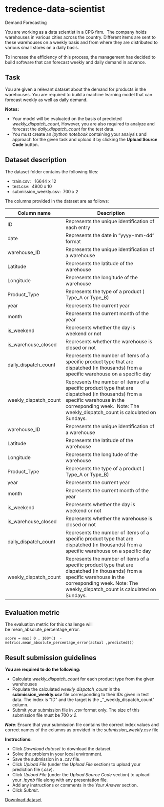 # tredence-data-scientist
Demand Forecasting

You are working as a data scientist in a CPG firm.  The company holds warehouses in various cities across the country. Different items are sent to these warehouses on a weekly basis and from where they are distributed to various small stores on a daily basis. 

To increase the efficiency of this process, the management has decided to build software that can forecast weekly and daily demand in advance.

Task
----

You are given a relevant dataset about the demand for products in the warehouses. You are required to build a machine learning model that can forecast weekly as well as daily demand. 

**Notes:**

*   Your model will be evaluated on the basis of predicted _weekly\_dispatch\_count_, However, you are also required to analyze and forecast the _daily\_dispatch\_count_ for the test data. 
*   You must create an _ipython notebook_ containing your analysis and approach for the given task and upload it by clicking the **Upload Source Code** button.

Dataset description
-------------------

The dataset folder contains the following files:

*   train.csv:   16644 x 12
*   test.csv:  4900 x 10
*   submission\_weekly.csv:  700 x 2

The columns provided in the dataset are as follows:


|Column name|Description|
|--- |--- |
|ID|Represents the unique identification of each entry|
|date|Represents the date in “yyyy-mm-dd” format|
|warehouse_ID|Represents the unique identification of a warehouse|
|Latitude|Represents the latitude of the warehouse|
|Longitude|Represents the longitude of the warehouse|
|Product_Type|Represents the type of a product ( Type_A or Type_B)|
|year|Represents the current year|
|month|Represents the current month of the year|
|is_weekend|Represents whether the day is weekend or not|
|is_warehouse_closed|Represents whether the warehouse is closed or not|
|daily_dispatch_count|Represents the number of items of a specific product type that are dispatched (in thousands) from a specific warehouse on a specific day|
|weekly_dispatch_count|Represents the number of items of a specific product type that are dispatched (in thousands) from a specific warehouse in the corresponding week.  Note: The weekly_dispatch_count is calculated on Sundays.|
|warehouse_ID|Represents the unique identification of a warehouse|
|Latitude|Represents the latitude of the warehouse|
|Longitude|Represents the longitude of the warehouse|
|Product_Type|Represents the type of a product ( Type_A or Type_B)|
|year|Represents the current year|
|month|Represents the current month of the year|
|is_weekend|Represents whether the day is weekend or not|
|is_warehouse_closed|Represents whether the warehouse is closed or not|
|daily_dispatch_count|Represents the number of items of a specific product type that are dispatched (in thousands) from a specific warehouse on a specific day|
|weekly_dispatch_count|Represents the number of items of a specific product type that are dispatched (in thousands) from a specific warehouse in the corresponding week. Note: The weekly_dispatch_count is calculated on Sundays.|


Evaluation metric
-----------------

The evaluation metric for this challenge will be mean\_absolute\_percentage\_error. 

    score = max( 0 , 100*(1  - metrics.mean_absolute_percentage_error(actual ,predicted)))

Result submission guidelines
----------------------------

**You are required to do the following:**

*   Calculate _weekly\_dispatch\_count_ for each product type from the given warehouses
*   Populate the calculated _weekly\_dispatch\_count_ in the **submission\_weekly.csv** file corresponding to their IDs given in test data. The index is "ID" and the target is the _"_weekly\_dispatch\_count" column. 
*   Submit your submission file in _.csv_ format only. The size of this submission file must be 700 _x 2_.

**_Note_**: Ensure that your submission file contains the correct index values and correct names of the columns as provided in the _submission\_weekly.csv_ file

**Instructions:** 

*   Click _Download dataset_ to download the dataset.
*   Solve the problem in your local environment.
*   Save the submission in a _.csv_ file.
*   Click _Upload File_ (under the _Upload File_ section) to upload your prediction file (_.csv_).
*   Click _Upload File_ (under the _Upload Source Code_ section) to upload your _.ipynb_ file along with any presentation file.
*   Add any instructions or comments in the _Your Answer_ section.
*   Click _Submit_.

[Download dataset](https://he-s3.s3.amazonaws.com/media/hackathon/tredence-data-scientist-hiring-challenge/demand-forecasting-11-11b42f9e/cc2dca92b57d11ec.zip?X-Amz-Algorithm=AWS4-HMAC-SHA256&X-Amz-Expires=43200&X-Amz-Credential=AKIA6I2ISGOYH7WWS3G5%2F20220424%2Fap-southeast-1%2Fs3%2Faws4_request&X-Amz-SignedHeaders=host&X-Amz-Date=20220424T064024Z&X-Amz-Signature=66f3f870a658a51b816f94d48a8ac4d66008f50a7919675c66b326b63ab95dad)

